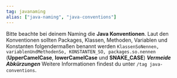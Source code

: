 ```yaml
---
tag: javanaming
alias: ["java-naming", "java-conventions"]
---
```


Bitte beachte bei deinem Naming die  **Java Konventionen**.
Laut den Konventionen sollten Packages, Klassen, Methoden, Variablen und Konstanten folgendermaßen benannt werden
`KlassenSoNennen, variablenUndMethodenSo, KONSTANTEN_SO, packages.so.nennen`
(**UpperCamelCase**, **lowerCamelCase** und **SNAKE_CASE**)
***Vermeide Abkürzungen***
Weitere Informationen findest du unter `/tag java-conventions`.
